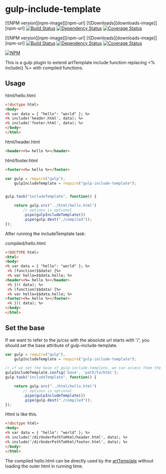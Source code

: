 # gulp-include-template

[![NPM version][npm-image]][npm-url] [![Downloads][downloads-image]][npm-url] [![Build Status](https://travis-ci.org/appleboy/gulp-compass.png?branch=master)](https://travis-ci.org/appleboy/gulp-compass) [![Dependency Status](https://david-dm.org/appleboy/gulp-compass.svg)](https://david-dm.org/appleboy/gulp-compass) [![Coverage Status](https://coveralls.io/repos/appleboy/gulp-compass/badge.svg?branch=master)](https://coveralls.io/r/appleboy/gulp-compass?branch=master)

[![NPM version][npm-image]][npm-url] [![Downloads][downloads-image]][npm-url] [![Build Status](https://travis-ci.org/FroadUED/gulp-include-template.png?branch=master)](https://travis-ci.org/FroadUED/gulp-include-template) [![Dependency Status](https://david-dm.org/FroadUED/gulp-include-template.svg)](https://david-dm.org/FroadUED/gulp-include-template) [![Coverage Status](https://coveralls.io/repos/FroadUED/gulp-include-template/badge.svg?branch=master)](https://coveralls.io/r/FroadUED/gulp-include-template?branch=master)

[![NPM](https://nodei.co/npm/gulp-include-template.png?downloads=true&stars=true)](https://nodei.co/npm/gulp-include-template/)

This is a gulp plugin to extend artTemplate include function replacing &lt;% include() %> with compiled functions.

## Usage

html/hello.html

```html
<!doctype html>
<body>
<% var data = { "hello": "world" }; %>
<% include('header.html', data); %>
<% include('footer.html', data); %>
</body>
</html>
```

html/header.html

```html
<header><%= hello %></header>
```

html/footer.html

```html
<footer><%= hello %></footer>
```

```javascript
var gulp = require("gulp"),
    gulpIncludeTemplate = require("gulp-include-template");


gulp.task("includeTemplate", function() {

    return gulp.src("../html/hello.html")
        // options is optional
        .pipe(gulpIncludeTemplate())
        .pipe(gulp.dest("./compiled"));
});
```
After running the includeTemplate task:

compiled/hello.html

```html
<!DOCTYPE html>
<html>
<body>
<% var data = { "hello": "world" }; %>
 <% (function($$data) {%>
 <% var hello=$$data.hello; %>
<header><%= hello %></header>
 <% })( data); %>
 <% (function($$data) {%>
 <% var hello=$$data.hello; %>
<footer><%= hello %></footer>
 <% })( data); %>
</body>
</html>
```
## Set the base

If we want to refer to the js/css with the absolute url starts with '/', you should set the base attribute
of gulp-include-template.

```javascript
var gulp = require("gulp"),
    gulpIncludeTemplate = require("gulp-include-template");

// if we set the base of gulp-include-template, we can access them the absolute url starts with '/'
gulpIncludeTemplate.config('base', 'path/to/html');
gulp.task("includeTemplate", function() {

    return gulp.src("../html/hello.html")
        // options is optional
        .pipe(gulpIncludeTemplate())
        .pipe(gulp.dest("./compiled"));
});
```
Html is like this.

```html
<!doctype html>
<body>
<% var data = { "hello": "world" }; %>
<% include('/dirUnderPathToHtml/header.html', data); %>
<% include('/dirUnderPathToHtml/footer.html', data); %>
</body>
</html>
```

The compiled hello.html can be directly used by the [artTemplate](https://github.com/aui/artTemplate) without loading the outer html in running time.

